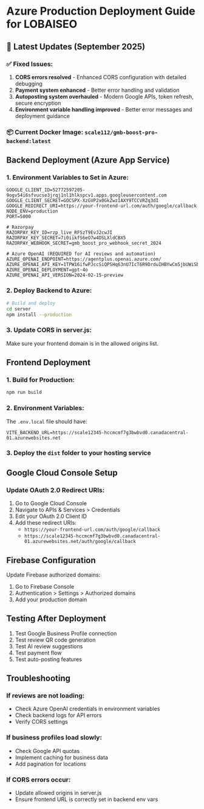 # Azure Production Deployment Guide for LOBAISEO

## 🎯 Latest Updates (September 2025)

### ✅ Fixed Issues:
1. **CORS errors resolved** - Enhanced CORS configuration with detailed debugging
2. **Payment system enhanced** - Better error handling and validation
3. **Autoposting system overhauled** - Modern Google APIs, token refresh, secure encryption
4. **Environment variable handling improved** - Better error messages and deployment guidance

### 📦 Current Docker Image: `scale112/gmb-boost-pro-backend:latest`

## Backend Deployment (Azure App Service)

### 1. Environment Variables to Set in Azure:
```
GOOGLE_CLIENT_ID=52772597205-9ogv54i6sfvucse3jrqj1nl1hlkspcv1.apps.googleusercontent.com
GOOGLE_CLIENT_SECRET=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
GOOGLE_REDIRECT_URI=https://your-frontend-url.com/auth/google/callback
NODE_ENV=production
PORT=5000

# Razorpay
RAZORPAY_KEY_ID=rzp_live_RFSzT9EvJ2cwJI
RAZORPAY_KEY_SECRET=7i0iikfS6eO7w4DSLXldCBX5
RAZORPAY_WEBHOOK_SECRET=gmb_boost_pro_webhook_secret_2024

# Azure OpenAI (REQUIRED for AI reviews and automation)
AZURE_OPENAI_ENDPOINT=https://agentplus.openai.azure.com/
AZURE_OPENAI_API_KEY=1TPW16ifwPJccSiQPSHq63nU7IcT6R9DrduIHBYwCm5jbUWiSbkLJQQJ99BDACYeBjFXJ3w3AAABACOG3Yia
AZURE_OPENAI_DEPLOYMENT=gpt-4o
AZURE_OPENAI_API_VERSION=2024-02-15-preview
```

### 2. Deploy Backend to Azure:
```bash
# Build and deploy
cd server
npm install --production
```

### 3. Update CORS in server.js:
Make sure your frontend domain is in the allowed origins list.

## Frontend Deployment

### 1. Build for Production:
```bash
npm run build
```

### 2. Environment Variables:
The `.env.local` file should have:
```
VITE_BACKEND_URL=https://scale12345-hccmcmf7g3bwbvd0.canadacentral-01.azurewebsites.net
```

### 3. Deploy the `dist` folder to your hosting service

## Google Cloud Console Setup

### Update OAuth 2.0 Redirect URIs:
1. Go to Google Cloud Console
2. Navigate to APIs & Services > Credentials
3. Edit your OAuth 2.0 Client ID
4. Add these redirect URIs:
   - `https://your-frontend-url.com/auth/google/callback`
   - `https://scale12345-hccmcmf7g3bwbvd0.canadacentral-01.azurewebsites.net/auth/google/callback`

## Firebase Configuration

Update Firebase authorized domains:
1. Go to Firebase Console
2. Authentication > Settings > Authorized domains
3. Add your production domain

## Testing After Deployment

1. Test Google Business Profile connection
2. Test review QR code generation
3. Test AI review suggestions
4. Test payment flow
5. Test auto-posting features

## Troubleshooting

### If reviews are not loading:
- Check Azure OpenAI credentials in environment variables
- Check backend logs for API errors
- Verify CORS settings

### If business profiles load slowly:
- Check Google API quotas
- Implement caching for business data
- Add pagination for locations

### If CORS errors occur:
- Update allowed origins in server.js
- Ensure frontend URL is correctly set in backend env vars